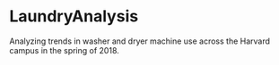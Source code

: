 # LaundryAnalysis

Analyzing trends in washer and dryer machine use across the Harvard campus in the spring of 2018. 
